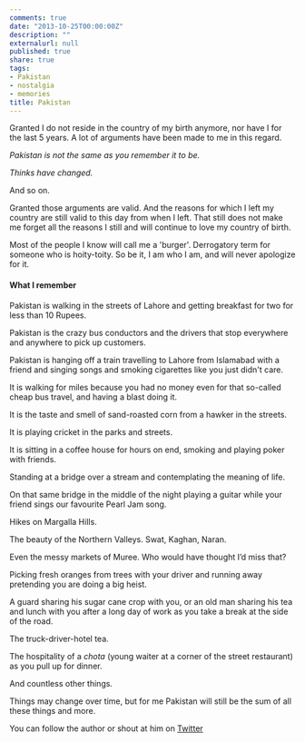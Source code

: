 ```yaml
---
comments: true
date: "2013-10-25T00:00:00Z"
description: ""
externalurl: null
published: true
share: true
tags:
- Pakistan
- nostalgia
- memories
title: Pakistan
---
```


Granted I do not reside in the country of my birth anymore, nor have I for the last 5 years. A lot of arguments have been made to me in this regard.

*Pakistan is not the same as you remember it to be.*

*Thinks have changed.*

And so on.

Granted those arguments are valid. And the reasons for which I left my country are still valid to this day from when I left. That still does not make me forget all the reasons I still and will continue to love my country of birth.

Most of the people I know will call me a 'burger'. Derrogatory term for someone who is hoity-toity. So be it, I am who I am, and will never apologize for it.

#### What I remember

Pakistan is walking in the streets of Lahore and getting breakfast for two for less than 10 Rupees.

Pakistan is the crazy bus conductors and the drivers that stop everywhere and anywhere to pick up customers.

Pakistan is hanging off a train travelling to Lahore from Islamabad with a friend and singing songs and smoking cigarettes like you just didn't care.

It is walking for miles because you had no money even for that so-called cheap bus travel, and having a blast doing it.

It is the taste and smell of sand-roasted corn from a hawker in the streets.

It is playing cricket in the parks and streets.

It is sitting in a coffee house for hours on end, smoking and playing poker with friends.

Standing at a bridge over a stream and contemplating the meaning of life.

On that same bridge in the middle of the night playing a guitar while your friend sings our favourite Pearl Jam song.

Hikes on Margalla Hills.

The beauty of the Northern Valleys. Swat, Kaghan, Naran.

Even the messy markets of Muree. Who would have thought I’d miss that?

Picking fresh oranges from trees with your driver and running away pretending you are doing a big heist.

A guard sharing his sugar cane crop with you, or an old man sharing his tea and lunch with you after a long day of work as you take a break at the side of the road.

The truck-driver-hotel tea.

The hospitality of a *chota* (young waiter at a corner of the street restaurant) as you pull up for dinner.

And countless other things.

Things may change over time, but for me Pakistan will still be the sum of all these things and more.

You can follow the author or shout at him on [Twitter](https://twitter.com/abijango)
